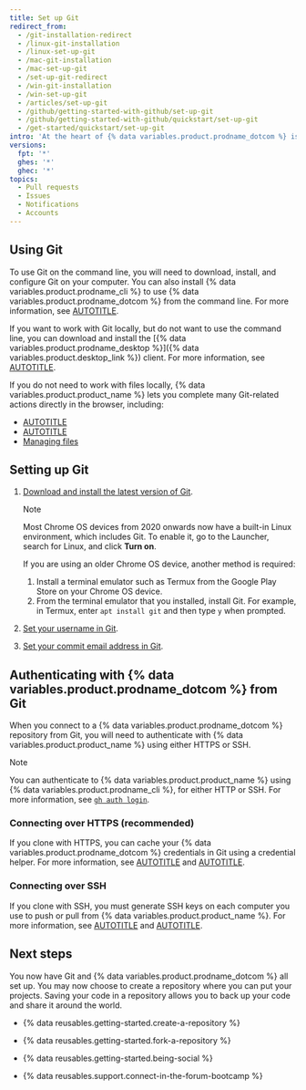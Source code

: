 ```yaml
---
title: Set up Git
redirect_from:
  - /git-installation-redirect
  - /linux-git-installation
  - /linux-set-up-git
  - /mac-git-installation
  - /mac-set-up-git
  - /set-up-git-redirect
  - /win-git-installation
  - /win-set-up-git
  - /articles/set-up-git
  - /github/getting-started-with-github/set-up-git
  - /github/getting-started-with-github/quickstart/set-up-git
  - /get-started/quickstart/set-up-git
intro: 'At the heart of {% data variables.product.prodname_dotcom %} is an open-source version control system (VCS) called Git. Git is responsible for everything {% data variables.product.prodname_dotcom %}-related that happens locally on your computer.'
versions:
  fpt: '*'
  ghes: '*'
  ghec: '*'
topics:
  - Pull requests
  - Issues
  - Notifications
  - Accounts
---
```

## Using Git

To use Git on the command line, you will need to download, install, and configure Git on your computer. You can also install {% data variables.product.prodname_cli %} to use {% data variables.product.prodname_dotcom %} from the command line. For more information, see [AUTOTITLE](/github-cli/github-cli/about-github-cli).

If you want to work with Git locally, but do not want to use the command line, you can download and install the [{% data variables.product.prodname_desktop %}]({% data variables.product.desktop_link %}) client. For more information, see [AUTOTITLE](/desktop/overview/about-github-desktop).

If you do not need to work with files locally, {% data variables.product.product_name %} lets you complete many Git-related actions directly in the browser, including:

* [AUTOTITLE](/repositories/creating-and-managing-repositories/quickstart-for-repositories)
* [AUTOTITLE](/pull-requests/collaborating-with-pull-requests/working-with-forks/fork-a-repo)
* [Managing files](/repositories/working-with-files/managing-files)

## Setting up Git

1. [Download and install the latest version of Git](https://git-scm.com/downloads).

   > [!NOTE]
   > Most Chrome OS devices from 2020 onwards now have a built-in Linux environment, which includes Git. To enable it, go to the Launcher, search for Linux, and click **Turn on**.
   >
   > If you are using an older Chrome OS device, another method is required:
   >
   > 1. Install a terminal emulator such as Termux from the Google Play Store on your Chrome OS device.
   > 1. From the terminal emulator that you installed, install Git. For example, in Termux, enter `apt install git` and then type `y` when prompted.

1. [Set your username in Git](/get-started/getting-started-with-git/setting-your-username-in-git).
1. [Set your commit email address in Git](/account-and-profile/setting-up-and-managing-your-personal-account-on-github/managing-email-preferences/setting-your-commit-email-address).

## Authenticating with {% data variables.product.prodname_dotcom %} from Git

When you connect to a {% data variables.product.prodname_dotcom %} repository from Git, you will need to authenticate with {% data variables.product.product_name %} using either HTTPS or SSH.

> [!NOTE]
> You can authenticate to {% data variables.product.product_name %} using {% data variables.product.prodname_cli %}, for either HTTP or SSH. For more information, see [`gh auth login`](https://cli.github.com/manual/gh_auth_login).

### Connecting over HTTPS (recommended)

If you clone with HTTPS, you can cache your {% data variables.product.prodname_dotcom %} credentials in Git using a credential helper. For more information, see [AUTOTITLE](/get-started/getting-started-with-git/about-remote-repositories#cloning-with-https-urls) and [AUTOTITLE](/get-started/getting-started-with-git/caching-your-github-credentials-in-git).

### Connecting over SSH

If you clone with SSH, you must generate SSH keys on each computer you use to push or pull from {% data variables.product.product_name %}. For more information, see [AUTOTITLE](/get-started/getting-started-with-git/about-remote-repositories#cloning-with-ssh-urls) and [AUTOTITLE](/authentication/connecting-to-github-with-ssh/generating-a-new-ssh-key-and-adding-it-to-the-ssh-agent).

## Next steps

You now have Git and {% data variables.product.prodname_dotcom %} all set up. You may now choose to create a repository where you can put your projects. Saving your code in a repository allows you to back up your code and share it around the world.

* {% data reusables.getting-started.create-a-repository %}

* {% data reusables.getting-started.fork-a-repository %}

* {% data reusables.getting-started.being-social %}

* {% data reusables.support.connect-in-the-forum-bootcamp %}
